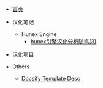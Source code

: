 * [首页](README)

* 汉化笔记
  * Hunex Engine
    * [hunex引擎汉化分析随笔(3)](localization_notes/Hunex_Engine/note_hunex_3)

* 汉化项目

* Others
    - [Docsify Template Desc](others/Docsify_Template_Desc)